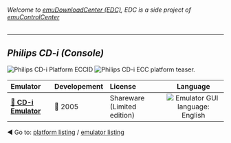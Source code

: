 ###### Welcome to [emuDownloadCenter (EDC)](https://github.com/PhoenixInteractiveNL/emuDownloadCenter/wiki/), EDC is a side project of [emuControlCenter](https://github.com/PhoenixInteractiveNL/emuControlCenter/wiki/)
***
## _Philips CD-i (Console)_
![](https://raw.githubusercontent.com/wiki/PhoenixInteractiveNL/emuDownloadCenter/images_platform/ecc_cdi_cell.png "Philips CD-i Platform ECCID")
![](https://raw.githubusercontent.com/wiki/PhoenixInteractiveNL/emuDownloadCenter/images_platform/ecc_cdi_teaser.png "Philips CD-i ECC platform teaser.")

| Emulator | Developement | License | Language |
|:---------|:-------------|:--------|:--------:|
| [:file_folder: **CD-i Emulator**](https://github.com/PhoenixInteractiveNL/emuDownloadCenter/wiki/Emulator-cdiemulator#menu) | :red_circle: 2005 | Shareware (Limited edition) | ![](https://raw.githubusercontent.com/wiki/PhoenixInteractiveNL/emuDownloadCenter/images_flags/icon_flag_EN_24.png "Emulator GUI language: English") |

:arrow_backward: Go to: [platform listing](https://github.com/PhoenixInteractiveNL/emuDownloadCenter/wiki/EDC-Platform-List) / [emulator listing](https://github.com/PhoenixInteractiveNL/emuDownloadCenter/wiki/EDC-Emulator-List)
